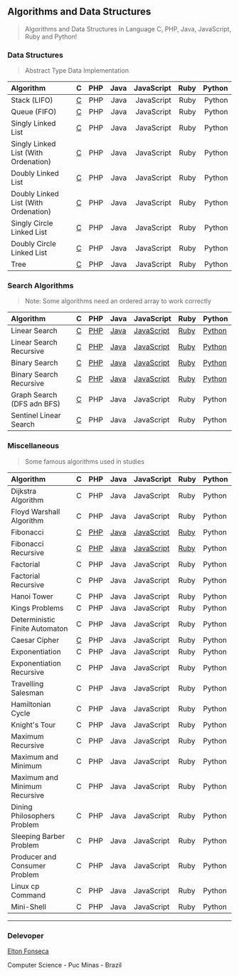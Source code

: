 ## Algorithms and Data Structures
> Algorithms and Data Structures in Language C, PHP, Java, JavaScript, Ruby and Python!

### Data Structures
> Abstract Type Data Implementation

| Algorithm                           |  C  |  PHP  | Java | JavaScript | Ruby | Python |
|:------------------------------------|:--- | -----:| ---: | ---------: | ---: | -----: |
| Stack (LIFO)                        | [C](/c/stack)  |  PHP  | Java | JavaScript | Ruby | Python |
| Queue (FIFO)                        | [C](/c/queue)  |  PHP  | Java | JavaScript | Ruby | Python |
| Singly Linked List                  | [C](/c/lse)  |  PHP  | Java | JavaScript | Ruby | Python |
| Singly Linked List (With Ordenation)| [C](/c/lseo) |  PHP  | Java | JavaScript | Ruby | Python |
| Doubly Linked List                  | [C](/c/lde)  |  PHP  | Java | JavaScript | Ruby | Python |
| Doubly Linked List (With Ordenation)| [C](/c/ldeo) |  PHP  | Java | JavaScript | Ruby | Python |
| Singly Circle Linked List           | [C](/c/cse)  |  PHP  | Java | JavaScript | Ruby | Python |
| Doubly Circle Linked List           | [C](/c/cde)  |  PHP  | Java | JavaScript | Ruby | Python |
| Tree                                | [C](/c/tree)  |  PHP  | Java | JavaScript | Ruby | Python |

### Search Algorithms
> Note: Some algorithms need an ordered array to work correctly

| Algorithm               | C | PHP | Java | JavaScript | Ruby | Python |
|:------------------------|:--|:----|:-----|:-----------|:-----|:-------|
| Linear Search           | [C](/c/linearSearch.c) | [PHP](/php/linearSearch.php) | [Java](/java/linearSearch) | [JavaScript](/javascript/linearSearch.js) | [Ruby](/ruby/linearSearch.rb) | [Python](/python/linearSearch.py) |
| Linear Search Recursive | [C](/c/linearSearchRecursive.c) | [PHP](/php/linearSearchRecursive.php) | [Java](/java/linearSearchRecursive) | [JavaScript](/javascript/linearSearchRecursive.js) | [Ruby](/ruby/linearSearchRecursive.rb) | [Python](/python/linearSearchRecursive.py) |
| Binary Search           | [C](/c/binarySearch.c) | [PHP](/php/binarySearch.php) | [Java](/java/binarySearch) | [JavaScript](/javascript/binarySearch.js) | [Ruby](/ruby/binarySearch.rb) | [Python](/python/binarySearch.py) |
| Binary Search Recursive | [C](/c/binarySearchRecursive.c) | [PHP](/php/binarySearchRecursive.php) | [Java](/java/binarySearchRecursive) | [JavaScript](/javascript/binarySearchRecursive.js) | [Ruby](/ruby/binarySearchRecursive.rb) | [Python](/python/binarySearchRecursive.py) |
| Graph Search (DFS adn BFS) | [C](/c/graphSearch)  | PHP | Java | JavaScript | Ruby | Python |
| Sentinel Linear Search  | [C](/c/sentinelLinearSearch.c) | PHP | Java | JavaScript | Ruby | Python |

### Miscellaneous
> Some famous algorithms used in studies

| Algorithm                      | C | PHP | Java | JavaScript | Ruby | Python |
|:-------------------------------|:--|:----|:-----|:-----------|:-----|:-------|
| Dijkstra Algorithm             | C | PHP | Java | JavaScript | Ruby | Python |
| Floyd Warshall Algorithm       | C | PHP | Java | JavaScript | Ruby | Python |
| Fibonacci                      | [C](/c/fibonacci.c) | [PHP](/php/fibonacci.php) | [Java](/java/fibonacci) | [JavaScript](/javascript/fibonacci.js) | [Ruby](/ruby/fibonacci.rb) | Python |
| Fibonacci Recursive            | [C](/c/fibonacciRecursive.c) | [PHP](/php/fibonacciRecursive.php) | [Java](/java/fibonacciRecursive) | [JavaScript](/javascript/fibonacciRecursive.js) | [Ruby](/ruby/fibonacciRecursive.rb) | Python |
| Factorial                      | C | PHP | Java | JavaScript | Ruby | Python |
| Factorial Recursive            | C | PHP | Java | JavaScript | Ruby | Python |
| Hanoi Tower                    | C | PHP | Java | JavaScript | Ruby | Python |
| Kings Problems                 | C | PHP | Java | JavaScript | Ruby | Python |
| Deterministic Finite Automaton | C | PHP | Java | JavaScript | Ruby | Python |
| Caesar Cipher                  | [C](/c/caesarCipher.c) | PHP | Java | JavaScript | Ruby | Python |
| Exponentiation                 | C | PHP | Java | JavaScript | Ruby | Python |
| Exponentiation Recursive       | C | PHP | Java | JavaScript | Ruby | Python |
| Travelling Salesman            | C | PHP | Java | JavaScript | Ruby | Python |
| Hamiltonian Cycle              | C | PHP | Java | JavaScript | Ruby | Python |
| Knight's Tour                  | C | PHP | Java | JavaScript | Ruby | Python |
| Maximum Recursive              | C | PHP | Java | JavaScript | Ruby | Python |
| Maximum and Minimum            | C | PHP | Java | JavaScript | Ruby | Python |
| Maximum and Minimum Recursive  | C | PHP | Java | JavaScript | Ruby | Python |
| Dining Philosophers Problem    | C | PHP | Java | JavaScript | Ruby | Python |
| Sleeping Barber Problem        | C | PHP | Java | JavaScript | Ruby | Python |
| Producer and Consumer Problem  | C | PHP | Java | JavaScript | Ruby | Python |
| Linux cp Command               | C | PHP | Java | JavaScript | Ruby | Python |
| Mini-Shell                     | C | PHP | Java | JavaScript | Ruby | Python |

***
### Delevoper 

[Elton Fonseca](https://www.facebook.com/elton.junior6)

Computer Science - Puc Minas - Brazil
